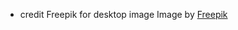- credit Freepik for desktop image
Image by <a href="https://www.freepik.com/free-vector/isometric-cms-concept_11788713.htm#query=software%20transparent&position=5&from_view=search&track=ais">Freepik</a>
